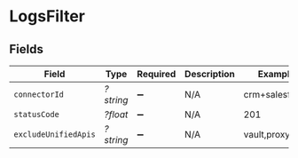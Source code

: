 # LogsFilter


## Fields

| Field                | Type                 | Required             | Description          | Example              |
| -------------------- | -------------------- | -------------------- | -------------------- | -------------------- |
| `connectorId`        | *?string*            | :heavy_minus_sign:   | N/A                  | crm+salesforce       |
| `statusCode`         | *?float*             | :heavy_minus_sign:   | N/A                  | 201                  |
| `excludeUnifiedApis` | *?string*            | :heavy_minus_sign:   | N/A                  | vault,proxy          |